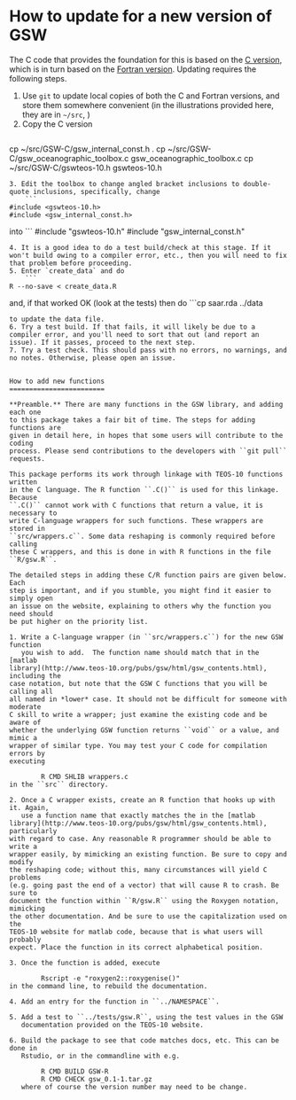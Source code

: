 How to update for a new version of GSW
======================================

The C code that provides the foundation for this is based on the [C
version](https://github.com/TEOS-10/GSW-C), which is in turn based on the
[Fortran version](https://github.com/TEOS-10/GSW-Fortran). Updating requires
the following steps.


1. Use `git` to update local copies of both the C and Fortran versions, and
   store them somewhere convenient (in the illustrations provided here, they
are in `~/src`, )
2. Copy the C version
    ```
cp  ~/src/GSW-C/gsw_internal_const.h .
cp  ~/src/GSW-C/gsw_oceanographic_toolbox.c gsw_oceanographic_toolbox.c
cp  ~/src/GSW-C/gswteos-10.h gswteos-10.h 
```
3. Edit the toolbox to change angled bracket inclusions to double-quote inclusions, specifically, change 
    ```
#include <gswteos-10.h>
#include <gsw_internal_const.h>
```
into
    ```
#include "gswteos-10.h"
#include "gsw_internal_const.h"
```
4. It is a good idea to do a test build/check at this stage. If it won't build owing to a compiler error, etc., then you will need to fix that problem before proceeding.
5. Enter `create_data` and do
    ```
R --no-save < create_data.R
```
and, if that worked OK (look at the tests) then do
    ```cp saar.rda ../data
```
to update the data file.
6. Try a test build. If that fails, it will likely be due to a compiler error, and you'll need to sort that out (and report an issue). If it passes, proceed to the next step.
7. Try a test check. This should pass with no errors, no warnings, and no notes. Otherwise, please open an issue.


How to add new functions
========================

**Preamble.** There are many functions in the GSW library, and adding each one
to this package takes a fair bit of time. The steps for adding functions are
given in detail here, in hopes that some users will contribute to the coding
process. Please send contributions to the developers with ``git pull``
requests.

This package performs its work through linkage with TEOS-10 functions written
in the C language. The R function ``.C()`` is used for this linkage.  Because
``.C()`` cannot work with C functions that return a value, it is necessary to
write C-language wrappers for such functions. These wrappers are stored in
``src/wrappers.c``. Some data reshaping is commonly required before calling
these C wrappers, and this is done in with R functions in the file ``R/gsw.R``.

The detailed steps in adding these C/R function pairs are given below. Each
step is important, and if you stumble, you might find it easier to simply open
an issue on the website, explaining to others why the function you need should
be put higher on the priority list.

1. Write a C-language wrapper (in ``src/wrappers.c``) for the new GSW function
   you wish to add.  The function name should match that in the [matlab
library](http://www.teos-10.org/pubs/gsw/html/gsw_contents.html), including the
case notation, but note that the GSW C functions that you will be calling all
all named in *lower* case. It should not be difficult for someone with moderate
C skill to write a wrapper; just examine the existing code and be aware of
whether the underlying GSW function returns ``void`` or a value, and mimic a
wrapper of similar type. You may test your C code for compilation errors by
executing

        R CMD SHLIB wrappers.c
in the ``src`` directory.

2. Once a C wrapper exists, create an R function that hooks up with it. Again,
   use a function name that exactly matches the in the [matlab
library](http://www.teos-10.org/pubs/gsw/html/gsw_contents.html), particularly
with regard to case. Any reasonable R programmer should be able to write a
wrapper easily, by mimicking an existing function. Be sure to copy and modify
the reshaping code; without this, many circumstances will yield C problems
(e.g. going past the end of a vector) that will cause R to crash. Be sure to
document the function within ``R/gsw.R`` using the Roxygen notation, mimicking
the other documentation. And be sure to use the capitalization used on the
TEOS-10 website for matlab code, because that is what users will probably
expect. Place the function in its correct alphabetical position.

3. Once the function is added, execute

        Rscript -e "roxygen2::roxygenise()"
in the command line, to rebuild the documentation.

4. Add an entry for the function in ``../NAMESPACE``.

5. Add a test to ``../tests/gsw.R``, using the test values in the GSW
   documentation provided on the TEOS-10 website.

6. Build the package to see that code matches docs, etc. This can be done in
   Rstudio, or in the commandline with e.g.

        R CMD BUILD GSW-R
        R CMD CHECK gsw_0.1-1.tar.gz
   where of course the version number may need to be change.

